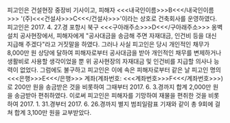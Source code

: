 피고인은 건설현장 중장비 기사이고, 피해자 <<<내국인이름>>>B<<</내국인이름>>> '(주)<<<건설사>>>C<<</건설사>>>'이라는 상호로 건축회사를 운영하였다.
피고인은 2017. 4. 27.경 포항시 북구 <<<구아래주소>>>D<<</구아래주소>>> 옹벽설치 공사현장에서, 피해자에게 "공사대금을 송금해 주면 자재대금, 인건비 등을 대신 지급해 주겠다"라고 거짓말을 하였다. 그러나 사실 피고인은 당시 개인적인 채무가 8,000만 원 상당에 달하여 피해자로부터 공사대금을 받아 개인적인 채무를 변제하거나 생활비로 사용할 생각이었을 뿐 위 공사현장의 자재대금 및 인건비를 지급할 의사나 능력이 없었다.
그럼에도 불구하고 피고인은 이에 속은 피해자로부터 같은 날 피고인 명의 <<<은행>>>E<<</은행>>> 계좌(계좌번호: <<<계좌번호>>>F<<</계좌번호>>>)로 200만 원을 송금받은 것을 비롯하여 그때부터 2017. 6. 3.경까지 합계 2,000만 원을 송금받아 편취하였다.
이로써 피고인은 피해자를 기망하여 재물을 편취한 것을 비롯하여 2017. 1. 31.경부터 2017. 6. 26.경까지 별지 범죄일람표 기재와 같이 총 9회에 걸쳐 합계 3,100만 원을 교부받았다.
